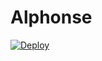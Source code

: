 # Alphonse

[![Deploy](https://www.herokucdn.com/deploy/button.svg)](https://heroku.com/deploy?template=https://github.com/TeamAlphonse/Alphonse)
